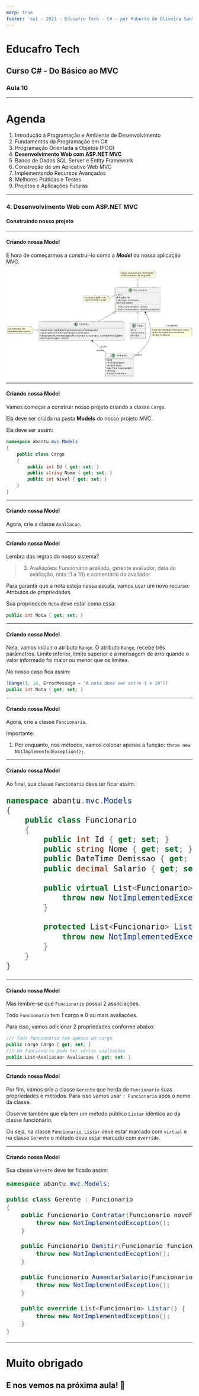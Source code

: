 ```yaml
---
marp: true
footer: 'out - 2023 - Educafro Tech - C# - por Roberto de Oliveira Santos'
---
```

<style>
section {
    justify-content: start;
}

img[alt$="<"] {
    float: left;
    margin-right: 2em;
    }

img[alt$="center"] {
    display: block;
    margin: 0 auto;
    }
</style>

<style scoped>section { justify-content: center; }</style>

# Educafro Tech
## Curso C# - Do Básico ao MVC
### Aula 10
---
# Agenda
1. Introdução à Programação e Ambiente de Desenvolvimento
2. Fundamentos da Programação em C#
3. Programação Orientada a Objetos (POO)
4. **Desenvolvimento Web com ASP.NET MVC**
5. Banco de Dados SQL Server e Entity Framework
6. Construção de um Aplicativo Web MVC
7. Implementando Recursos Avançados
8. Melhores Práticas e Testes
9. Projetos e Aplicações Futuras

---
<style scoped>section { justify-content: center; }</style>

### 4. Desenvolvimento Web com ASP.NET MVC
#### Construindo nosso projeto

---

#### Criando nossa Model

É hora de começarmos a construí-lo como a ***Model*** da nossa aplicação MVC.

![Diagrama de classes UML representando as regras fornecidas pelos cliente h:480 center](../diagrams/out/classDiagram/classDiagram.png)

---

#### Criando nossa Model

Vamos começar a construir nosso projeto criando a classe ```Cargo```.

Ela deve ser criada na pasta **Models** do nosso projeto MVC.

Ela deve ser assim:

```csharp
namespace abantu.mvc.Models
{
    public class Cargo
    {
        public int Id { get; set; }
        public string Nome { get; set; }
        public int Nivel { get; set; }
    }
}
```

---

#### Criando nossa Model

Agora, crie a classe ```Avaliacao```.

---

#### Criando nossa Model

Lembra das regras do nosso sistema?

> 3. Avaliações: Funcionário avaliado, gerente avaliador, data da avaliação, nota (1 a 10) e comentário do avaliador

Para garantir que a nota esteja nessa escala, vamos usar um novo recurso: Atributos de propriedades.

Sua propriedade ```Nota``` deve estar como essa:

```csharp
public int Nota { get; set; }
```

---

#### Criando nossa Model

Nela, vamos incluir o atributo ```Range```. O atributo ```Range```, recebe três parâmetros. Limite inferior, limite superior e a mensagem de erro quando o valor informado foi maior ou menor que os limites.

No nosso caso fica assim:

```csharp
[Range(1, 10, ErrorMessage = "A nota deve ser entre 1 e 10")]
public int Nota { get; set; }
```

---

#### Criando nossa Model

Agora, crie a classe ```Funcionario```.

Importante: 
1. Por enquanto, nos métodos, vamos colocar apenas a função: ```throw new NotImplementedException();```.

---

#### Criando nossa Model

Ao final, sua classe ```Funcionario``` deve ter ficar assim:

<font size="5">

```csharp
namespace abantu.mvc.Models
{
    public class Funcionario
    {
        public int Id { get; set; }
        public string Nome { get; set; }
        public DateTime Demissao { get; set; }
        public decimal Salario { get; set; }

        public virtual List<Funcionario> Listar(){
            throw new NotImplementedException();
        }

        protected List<Funcionario> Listar(bool ativos){
            throw new NotImplementedException();
        }
    }
}
```
</font>

---

#### Criando nossa Model

Mas lembre-se que ```Funcionario``` possui 2 associações.

Todo ```Funcionario``` tem 1 cargo e 0 ou mais avaliações.

Para isso, vamos adicionar 2 propriedades conforme abaixo:

```csharp
/// Todo funcionário tem apenas um cargo
public Cargo Cargo { get; set; }
/// Um funcionário pode ter várias avaliações
public List<Avaliacao> Avaliacoes { get; set; }
```

---

#### Criando nossa Model

Por fim, vamos crie a classe ```Gerente``` que herda de ```Funcionario``` suas propriedades e métodos. Para isso vamos usar ```: Funcionario``` após o nome da classe.

Observe também que ela tem um método público ```Listar``` idêntico ao da classe funcionário.

Ou seja, na classe ```Funcionario```, ```Listar``` deve estar marcado com ```virtual``` e na classe ```Gerente``` o método deve estar marcado com ```override```.

---

#### Criando nossa Model

Sua classe ```Gerente``` deve ter ficado assim:

<font size="4">

```csharp
namespace abantu.mvc.Models;

public class Gerente : Funcionario
{
    public Funcionario Contratar(Funcionario novoFuncionario) {
        throw new NotImplementedException();
    }

    public Funcionario Demitir(Funcionario funcionario) {
        throw new NotImplementedException();
    }

    public Funcionario AumentarSalario(Funcionario funcionario, decimal novoSalario) {
        throw new NotImplementedException();
    }

    public override List<Funcionario> Listar() {
        throw new NotImplementedException();
    }
}
```

</font>

---

<style scoped>section { justify-content: center; }</style>

# Muito obrigado
## E nos vemos na próxima aula! 👋




